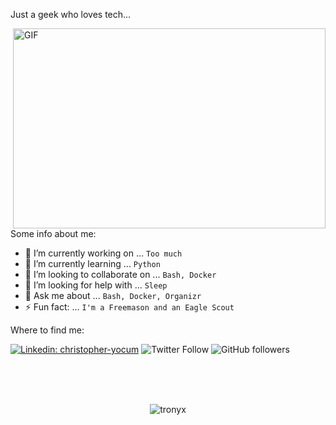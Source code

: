 Just a geek who loves tech...

<img align="right" alt="GIF" src="https://github.com/abhisheknaiidu/abhisheknaiidu/blob/master/code.gif?raw=true" width="500" height="320" />

Some info about me:

- 🔭 I’m currently working on ... `Too much`
- 🌱 I’m currently learning ... `Python`
- 👯 I’m looking to collaborate on ... `Bash, Docker`
- 🤔 I’m looking for help with ... `Sleep`
- 💬 Ask me about ... `Bash, Docker, Organizr`
- ⚡ Fun fact: ... `I'm a Freemason and an Eagle Scout`

Where to find me:

[![Linkedin: christopher-yocum](https://img.shields.io/badge/-ChrisYocum-blue?style=flat-square&logo=Linkedin&logoColor=white&link=https://www.linkedin.com/in/christopher-yocum/)](https://www.linkedin.com/in/christopher-yocum/)
![Twitter Follow](https://img.shields.io/twitter/follow/tronyx86?label=Follow&style=social)
![GitHub followers](https://img.shields.io/github/followers/tronyx?label=Follow&style=social)

<br>
<br>
<br>

<p align="center"> <img src="https://github-readme-stats.vercel.app/api?username=tronyx&count_private=true&show_icons=true&theme=nightowl" alt="tronyx" />
